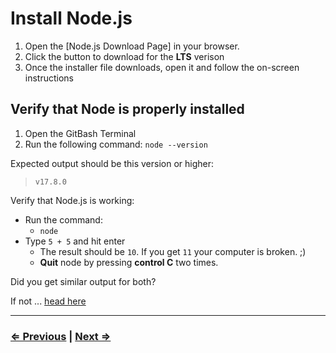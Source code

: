 # Install Node.js

1. Open the [Node.js Download Page] in your browser.
1. Click the button to download for the **LTS** verison
1. Once the installer file downloads, open it and follow the on-screen instructions

## Verify that Node is properly installed

1. Open the GitBash Terminal
1. Run the following command: `node --version`

Expected output should be this version or higher:

> ```text
> v17.8.0
> ```

Verify that Node.js is working:

- Run the command:
  - `node`
- Type `5 + 5` and hit enter
  - The result should be `10`. If you get `11` your computer is broken. ;)
  - **Quit** node by pressing **control C** two times.

Did you get similar output for both?

If not ... [head here](../../error/error.md)

---

### [⇐ Previous](./3-vscode.md) | [Next ⇒](./5-tree.md)

